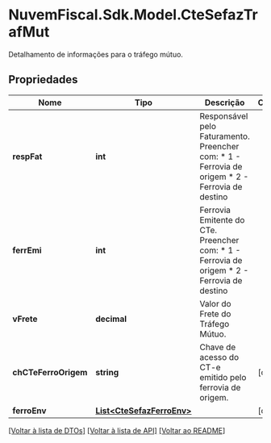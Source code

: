 # NuvemFiscal.Sdk.Model.CteSefazTrafMut
Detalhamento de informações para o tráfego mútuo.

## Propriedades

Nome | Tipo | Descrição | Comentários
------------ | ------------- | ------------- | -------------
**respFat** | **int** | Responsável pelo Faturamento.  Preencher com:  * 1 - Ferrovia de origem  * 2 - Ferrovia de destino | 
**ferrEmi** | **int** | Ferrovia Emitente do CTe.  Preencher com:  * 1 - Ferrovia de origem  * 2 - Ferrovia de destino | 
**vFrete** | **decimal** | Valor do Frete do Tráfego Mútuo. | 
**chCTeFerroOrigem** | **string** | Chave de acesso do CT-e emitido pelo ferrovia de origem. | [optional] 
**ferroEnv** | [**List&lt;CteSefazFerroEnv&gt;**](CteSefazFerroEnv.md) |  | [optional] 

[[Voltar à lista de DTOs]](../README.md#documentation-for-models) [[Voltar à lista de API]](../README.md#documentation-for-api-endpoints) [[Voltar ao README]](../README.md)

